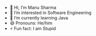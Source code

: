 - 👋 Hi, I’m Manu Sharma
- 👀 I’m interested in Software Engineering
- 🌱 I’m currently learning Java
- 😄 Pronouns: He/him
- ⚡ Fun fact: I am Stupid 

<!---
ManuStu-web/ManuStu-web is a ✨ special ✨ repository because its `README.md` (this file) appears on your GitHub profile.
You can click the Preview link to take a look at your changes.
--->
